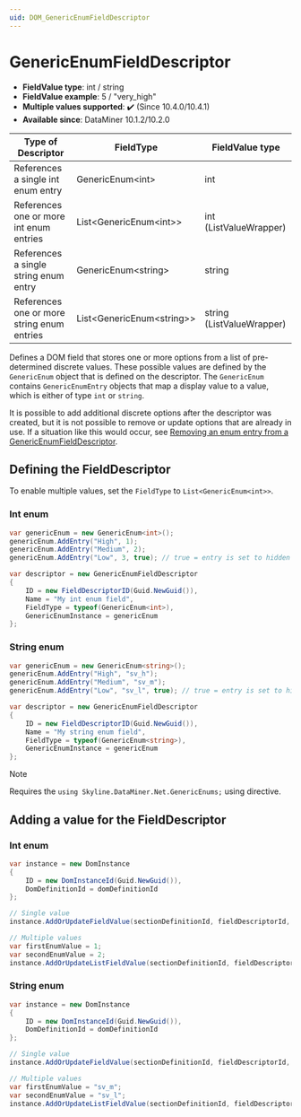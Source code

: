 ```yaml
---
uid: DOM_GenericEnumFieldDescriptor
---
```


# GenericEnumFieldDescriptor

- **FieldValue type**: int / string
- **FieldValue example**: 5 / "very_high"
- **Multiple values supported**: :heavy_check_mark: (Since 10.4.0/10.4.1)<!-- RN 37482 -->
- **Available since**: DataMiner 10.1.2/10.2.0

| Type of Descriptor | FieldType | FieldValue type |
|--------------------|-----------|-----------------|
| References a single int enum entry | GenericEnum\<int\> | int |
| References one or more int enum entries | List<GenericEnum\<int\>> | int (ListValueWrapper) |
| References a single string enum entry | GenericEnum\<string\> | string |
| References one or more string enum entries | List<GenericEnum\<string\>> | string (ListValueWrapper) |

Defines a DOM field that stores one or more options from a list of pre-determined discrete values. These possible values are defined by the `GenericEnum` object that is defined on the descriptor. The `GenericEnum` contains `GenericEnumEntry` objects that map a display value to a value, which is either of type `int` or `string`.

It is possible to add additional discrete options after the descriptor was created, but it is not possible to remove or update options that are already in use. If a situation like this would occur, see [Removing an enum entry from a GenericEnumFieldDescriptor](xref:DOM_Remove_Enum_Entry).

## Defining the FieldDescriptor

To enable multiple values, set the `FieldType` to `List<GenericEnum<int>>`.

### Int enum

```csharp
var genericEnum = new GenericEnum<int>();
genericEnum.AddEntry("High", 1);
genericEnum.AddEntry("Medium", 2);
genericEnum.AddEntry("Low", 3, true); // true = entry is set to hidden

var descriptor = new GenericEnumFieldDescriptor
{
    ID = new FieldDescriptorID(Guid.NewGuid()),
    Name = "My int enum field",
    FieldType = typeof(GenericEnum<int>),
    GenericEnumInstance = genericEnum
};
```

### String enum

```csharp
var genericEnum = new GenericEnum<string>();
genericEnum.AddEntry("High", "sv_h");
genericEnum.AddEntry("Medium", "sv_m");
genericEnum.AddEntry("Low", "sv_l", true); // true = entry is set to hidden

var descriptor = new GenericEnumFieldDescriptor
{
    ID = new FieldDescriptorID(Guid.NewGuid()),
    Name = "My string enum field",
    FieldType = typeof(GenericEnum<string>),
    GenericEnumInstance = genericEnum
};
```

> [!NOTE]
> Requires the `using Skyline.DataMiner.Net.GenericEnums;` using directive.

## Adding a value for the FieldDescriptor

### Int enum

```csharp
var instance = new DomInstance
{
    ID = new DomInstanceId(Guid.NewGuid()),
    DomDefinitionId = domDefinitionId
};

// Single value
instance.AddOrUpdateFieldValue(sectionDefinitionId, fieldDescriptorId, 2); // 2 is the value of the entry with displayValue "Medium"

// Multiple values
var firstEnumValue = 1;
var secondEnumValue = 2;
instance.AddOrUpdateListFieldValue(sectionDefinitionId, fieldDescriptorId, new List<int> { firstEnumValue, secondEnumValue });
```

### String enum

```csharp
var instance = new DomInstance
{
    ID = new DomInstanceId(Guid.NewGuid()),
    DomDefinitionId = domDefinitionId
};

// Single value
instance.AddOrUpdateFieldValue(sectionDefinitionId, fieldDescriptorId, "sv_h"); // "sv_m" is the value of entry with displayValue "High"

// Multiple values
var firstEnumValue = "sv_m";
var secondEnumValue = "sv_l";
instance.AddOrUpdateListFieldValue(sectionDefinitionId, fieldDescriptorId, new List<string> { firstEnumValue, secondEnumValue });
```
